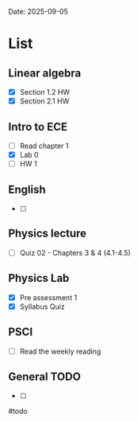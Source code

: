 Date:  2025-09-05
# List

## Linear algebra
- [x] Section 1.2 HW
- [x] Section 2.1 HW 
## Intro to ECE
- [ ] Read chapter 1 
- [x] Lab 0
- [ ] HW 1
## English 
- [ ] 

## Physics lecture  
- [ ] Quiz 02 - Chapters 3 & 4 (4.1-4.5)

## Physics Lab 
- [x] Pre assessment 1
- [x] Syllabus Quiz

## PSCI
- [ ] Read the weekly reading 

## General TODO
- [ ] 

#todo